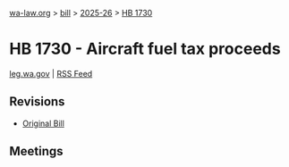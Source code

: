 [wa-law.org](/) > [bill](/bill/) > [2025-26](/bill/2025-26/) > [HB 1730](/bill/2025-26/hb/1730/)

# HB 1730 - Aircraft fuel tax proceeds
[leg.wa.gov](https://app.leg.wa.gov/billsummary?BillNumber=1730&Year=2025&Initiative=false) | [RSS Feed](./rss.xml)

## Revisions
* [Original Bill](1/)

## Meetings